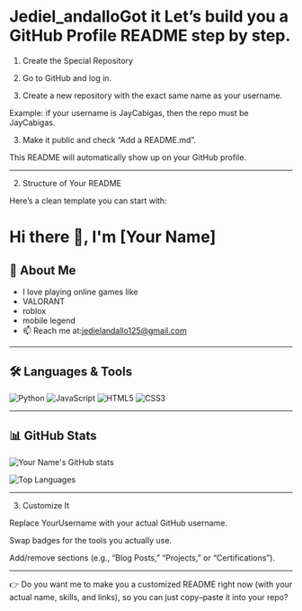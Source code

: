 # Jediel_andalloGot it  Let’s build you a GitHub Profile README step by step.

1. Create the Special Repository

1. Go to GitHub and log in.


2. Create a new repository with the exact same name as your username.

Example: if your username is JayCabigas, then the repo must be JayCabigas.



3. Make it public and check “Add a README.md”.



This README will automatically show up on your GitHub profile.


---

2. Structure of Your README

Here’s a clean template you can start with:

# Hi there 👋, I'm [Your Name]

## 🚀 About Me
- I love playing online games like
- VALORANT
- roblox
- mobile legend
- 📫 Reach me at:jedielandallo125@gmail.com

---

## 🛠️ Languages & Tools
![Python](https://img.shields.io/badge/-Python-3776AB?logo=python&logoColor=fff)
![JavaScript](https://img.shields.io/badge/-JavaScript-F7DF1E?logo=javascript&logoColor=000)
![HTML5](https://img.shields.io/badge/-HTML5-E34F26?logo=html5&logoColor=fff)
![CSS3](https://img.shields.io/badge/-CSS3-1572B6?logo=css3&logoColor=fff)
<!-- Add more badges for your skills -->

---

## 📊 GitHub Stats
![Your Name's GitHub stats](https://github-readme-stats.vercel.app/api?username=YourUsername&show_icons=true&theme=radical)

![Top Languages](https://github-readme-stats.vercel.app/api/top-langs/?username=YourUsername&layout=compact&theme=radical)



---

3. Customize It

Replace YourUsername with your actual GitHub username.

Swap badges for the tools you actually use.

Add/remove sections (e.g., “Blog Posts,” “Projects,” or “Certifications”).



---

👉 Do you want me to make you a customized README right now (with your actual name, skills, and links), so you can just copy–paste it into your repo?

